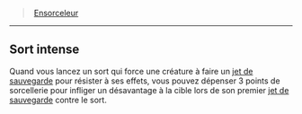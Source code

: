 ﻿---
!ClassFeatureItem
Name: Sort intense
Id: sorcerer_hd.md#sort-intense
ParentLink: sorcerer_hd.md#ensorceleur
ParentName: Ensorceleur
NameLevel: 2
Attributes: {}
AttributesDictionary: >+
  {}

---
> [Ensorceleur](hd_sorcerer.md)

---

## Sort intense

Quand vous lancez un sort qui force une créature à faire un [jet de sauvegarde](hd_abilities_jets_de_sauvegarde.md) pour résister à ses effets, vous pouvez dépenser 3 points de sorcellerie pour infliger un désavantage à la cible lors de son premier [jet de sauvegarde](hd_abilities_jets_de_sauvegarde.md) contre le sort.

